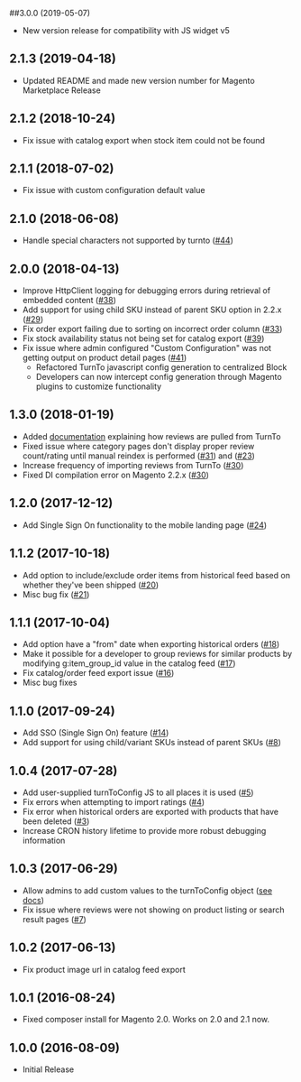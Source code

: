##3.0.0 (2019-05-07)
* New version release for compatibility with JS widget v5

## 2.1.3 (2019-04-18)
* Updated README and made new version number for Magento Marketplace Release

## 2.1.2 (2018-10-24)

* Fix issue with catalog export when stock item could not be found

## 2.1.1 (2018-07-02)

* Fix issue with custom configuration default value

## 2.1.0 (2018-06-08)

* Handle special characters not supported by turnto ([#44](https://github.com/turnto/magento2-turnto-socialcommerce/issues/44))

## 2.0.0 (2018-04-13)

* Improve HttpClient logging for debugging errors during retrieval of embedded content ([#38](https://github.com/turnto/magento2-turnto-socialcommerce/issues/38))
* Add support for using child SKU instead of parent SKU option in 2.2.x ([#29](https://github.com/turnto/magento2-turnto-socialcommerce/issues/29))
* Fix order export failing due to sorting on incorrect order column ([#33](https://github.com/turnto/magento2-turnto-socialcommerce/issues/33))
* Fix stock availability status not being set for catalog export ([#39](https://github.com/turnto/magento2-turnto-socialcommerce/issues/39))
* Fix issue where admin configured "Custom Configuration" was not getting output on product detail pages ([#41](https://github.com/turnto/magento2-turnto-socialcommerce/issues/41))
    * Refactored TurnTo javascript config generation to centralized Block
	* Developers can now intercept config generation through Magento plugins to customize functionality

## 1.3.0 (2018-01-19)
* Added [documentation](https://github.com/turnto/magento2-turnto-socialcommerce#rating-import-from-turnto) explaining how reviews are pulled from TurnTo
* Fixed issue where category pages don't display proper review count/rating until manual reindex is performed ([#31](https://github.com/turnto/magento2-turnto-socialcommerce/issues/31)) and ([#23](https://github.com/turnto/magento2-turnto-socialcommerce/issues/23))
* Increase frequency of importing reviews from TurnTo ([#30](https://github.com/turnto/magento2-turnto-socialcommerce/issues/30))
* Fixed DI compilation error on Magento 2.2.x ([#30](https://github.com/turnto/magento2-turnto-socialcommerce/issues/26))

## 1.2.0 (2017-12-12)
* Add Single Sign On functionality to the mobile landing page ([#24](https://github.com/turnto/magento2-turnto-socialcommerce/pull/24))

## 1.1.2 (2017-10-18)
* Add option to include/exclude order items from historical feed based on whether they've been shipped ([#20](https://github.com/turnto/magento2-turnto-socialcommerce/issues/20))
* Misc bug fix ([#21](https://github.com/turnto/magento2-turnto-socialcommerce/issues/21))

## 1.1.1 (2017-10-04)
* Add option have a "from" date when exporting historical orders ([#18](https://github.com/turnto/magento2-turnto-socialcommerce/issues/18))
* Make it possible for a developer to group reviews for similar products by modifying g:item_group_id value in the catalog feed ([#17](https://github.com/turnto/magento2-turnto-socialcommerce/pull/17)) 
* Fix catalog/order feed export issue ([#16](https://github.com/turnto/magento2-turnto-socialcommerce/issues/16))
* Misc bug fixes

## 1.1.0 (2017-09-24)
* Add SSO (Single Sign On) feature ([#14](https://github.com/turnto/magento2-turnto-socialcommerce/issues/14))
* Add support for using child/variant SKUs instead of parent SKUs ([#8](https://github.com/turnto/magento2-turnto-socialcommerce/issues/8))

## 1.0.4 (2017-07-28)

* Add user-supplied turnToConfig JS to all places it is used ([#5](https://github.com/turnto/magento2-turnto-socialcommerce/issues/5))
* Fix errors when attempting to import ratings ([#4](https://github.com/turnto/magento2-turnto-socialcommerce/issues/4))
* Fix error when historical orders are exported with products that have been deleted ([#3](https://github.com/turnto/magento2-turnto-socialcommerce/issues/3))
* Increase CRON history lifetime to provide more robust debugging information

## 1.0.3 (2017-06-29)

* Allow admins to add custom values to the turnToConfig object ([see docs](https://github.com/turnto/magento2-turnto-socialcommerce#custom-configuration))
* Fix issue where reviews were not showing on product listing or search result pages ([#7](https://github.com/turnto/magento2-turnto-socialcommerce/issues/7))

## 1.0.2 (2017-06-13)

* Fix product image url in catalog feed export

## 1.0.1 (2016-08-24)

* Fixed composer install for Magento 2.0. Works on 2.0 and 2.1 now.

## 1.0.0 (2016-08-09)

* Initial Release
